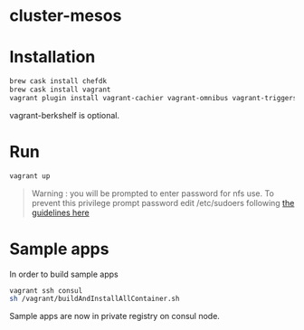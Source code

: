 # cluster-mesos

# Installation

```bash
brew cask install chefdk
brew cask install vagrant
vagrant plugin install vagrant-cachier vagrant-omnibus vagrant-triggers vagrant-berkshelf
```

vagrant-berkshelf is optional.

# Run

```bash
vagrant up
```
> Warning : you will be prompted to enter password for nfs use.
To prevent this privilege prompt password edit /etc/sudoers following
[the guidelines here](http://docs.vagrantup.com/v2/synced-folders/nfs.html)

# Sample apps

In order to build sample apps

```bash
vagrant ssh consul
sh /vagrant/buildAndInstallAllContainer.sh
```

Sample apps are now in private registry on consul node.